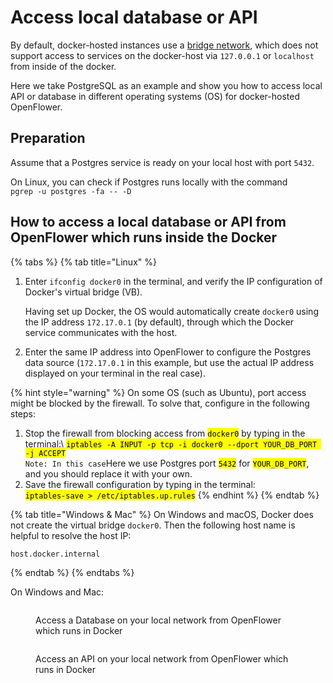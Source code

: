 # Access local database or API

By default, docker-hosted instances use a [bridge network](https://docs.docker.com/network/bridge/), which does not support access to services on the docker-host via `127.0.0.1` or `localhost` from inside of the docker.&#x20;

Here we take PostgreSQL as an example and show you how to access local API or database in different operating systems (OS) for docker-hosted OpenFlower.

## Preparation

Assume that a Postgres service is ready on your local host with port `5432`.&#x20;

On Linux, you can check if Postgres runs locally with the command\
`pgrep -u postgres -fa -- -D`

## How to access a local database or API from OpenFlower which runs inside the Docker

{% tabs %}
{% tab title="Linux" %}
1.  Enter `ifconfig docker0` in the terminal, and verify the IP configuration of Docker's virtual bridge (VB).

    Having set up Docker, the OS would automatically create `docker0` using the IP address `172.17.0.1` (by default), through which the Docker service communicates with the host.
2. Enter the same IP address into OpenFlower to configure the Postgres data source (`172.17.0.1` in this example, but use the actual IP address displayed on your terminal in the real case).

{% hint style="warning" %}
On some OS (such as Ubuntu), port access might be blocked by the firewall. To solve that, configure in the following steps:

1. Stop the firewall from blocking access from <mark style="background-color:yellow;">`docker0`</mark> by typing in the terminal:\ <mark style="background-color:yellow;">`iptables -A INPUT -p tcp -i docker0 --dport YOUR_DB_PORT -j ACCEPT`</mark>\
   `Note: In this case`Here we use Postgres port <mark style="background-color:yellow;">`5432`</mark> for <mark style="background-color:yellow;">`YOUR_DB_PORT`</mark>, and you should replace it with your own.
2. Save the firewall configuration by typing in the terminal:\
   <mark style="background-color:yellow;">`iptables-save > /etc/iptables.up.rules`</mark>
{% endhint %}
{% endtab %}

{% tab title="Windows & Mac" %}
On Windows and macOS, Docker does not create the virtual bridge `docker0`. Then the following host name is helpful to resolve the host IP:

```
host.docker.internal
```


{% endtab %}
{% endtabs %}

On Windows and Mac:

<figure><img src="../../.gitbook/assets/Local Database via Docker Network.png" alt=""><figcaption><p>Access a Database on your local network from OpenFlower which runs in Docker</p></figcaption></figure>

<figure><img src="../../.gitbook/assets/Local API via Docker Network.png" alt=""><figcaption><p>Access an API on your local network from OpenFlower which runs in Docker</p></figcaption></figure>
